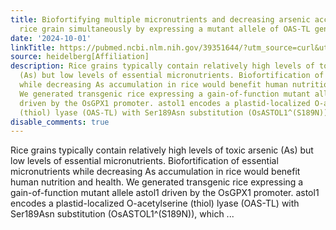 ```yaml
---
title: Biofortifying multiple micronutrients and decreasing arsenic accumulation in
  rice grain simultaneously by expressing a mutant allele of OAS-TL gene
date: '2024-10-01'
linkTitle: https://pubmed.ncbi.nlm.nih.gov/39351644/?utm_source=curl&utm_medium=rss&utm_campaign=pubmed-2&utm_content=1FakS-2QOkCT8HsMOQP1bCRQ4YzyumYOmxmF0moLsQ3dFB1E9V&fc=20220326224207&ff=20241001183409&v=2.18.0.post9+e462414
source: heidelberg[Affiliation]
description: Rice grains typically contain relatively high levels of toxic arsenic
  (As) but low levels of essential micronutrients. Biofortification of essential micronutrients
  while decreasing As accumulation in rice would benefit human nutrition and health.
  We generated transgenic rice expressing a gain-of-function mutant allele astol1
  driven by the OsGPX1 promoter. astol1 encodes a plastid-localized O-acetylserine
  (thiol) lyase (OAS-TL) with Ser189Asn substitution (OsASTOL1^(S189N)), which ...
disable_comments: true
---
```

Rice grains typically contain relatively high levels of toxic arsenic (As) but low levels of essential micronutrients. Biofortification of essential micronutrients while decreasing As accumulation in rice would benefit human nutrition and health. We generated transgenic rice expressing a gain-of-function mutant allele astol1 driven by the OsGPX1 promoter. astol1 encodes a plastid-localized O-acetylserine (thiol) lyase (OAS-TL) with Ser189Asn substitution (OsASTOL1^(S189N)), which ...